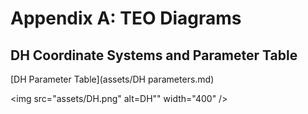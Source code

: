 # Appendix A: TEO Diagrams

## DH Coordinate Systems and Parameter Table

[DH Parameter Table](assets/DH parameters.md)

<img src="assets/DH.png" alt=DH"" width="400" />

